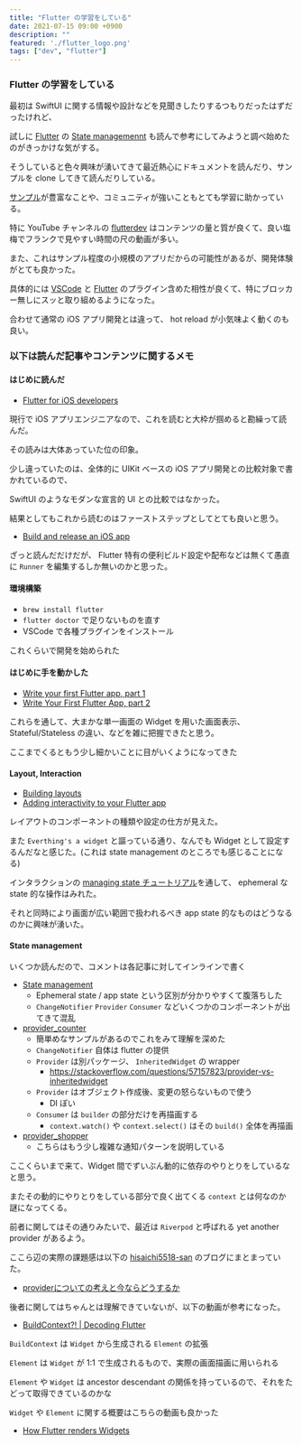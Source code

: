 ```yaml
---
title: "Flutter の学習をしている"
date: 2021-07-15 09:00 +0900
description: ""
featured: './flutter_logo.png'
tags: ["dev", "flutter"]
---
```


### Flutter の学習をしている

最初は SwiftUI に関する情報や設計などを見聞きしたりするつもりだったはずだったけれど、

試しに [Flutter](https://flutter.dev) の [State managemennt](https://flutter.dev/docs/development/data-and-backend/state-mgmt/intro) も読んで参考にしてみようと調べ始めたのがきっかけな気がする。

そうしていると色々興味が湧いてきて最近熱心にドキュメントを読んだり、サンプルを clone してきて読んだりしている。

[サンプル](https://github.com/flutter/samples)が豊富なことや、コミュニティが強いこともとても学習に助かっている。

特に YouTube チャンネルの [flutterdev](https://www.youtube.com/c/flutterdev) はコンテンツの量と質が良くて、良い塩梅でフランクで見やすい時間の尺の動画が多い。

また、これはサンプル程度の小規模のアプリだからの可能性があるが、開発体験がとても良かった。

具体的には [VSCode](https://code.visualstudio.com) と [Flutter](https://flutter.dev) のプラグイン含めた相性が良くて、特にブロッカー無しにスッと取り組めるようになった。

合わせて通常の iOS アプリ開発とは違って、 hot reload が小気味よく動くのも良い。

### 以下は読んだ記事やコンテンツに関するメモ

#### はじめに読んだ

- [Flutter for iOS developers](https://flutter.dev/docs/get-started/flutter-for/ios-devs)

現行で iOS アプリエンジニアなので、これを読むと大枠が掴めると勘繰って読んだ。

その読みは大体あっていた位の印象。

少し違っていたのは、全体的に UIKit ベースの iOS アプリ開発との比較対象で書かれているので、

SwiftUI のようなモダンな宣言的 UI との比較ではなかった。

結果としてもこれから読むのはファーストステップとしてとても良いと思う。

- [Build and release an iOS app](https://flutter.dev/docs/deployment/ios)

ざっと読んだだけだが、 Flutter 特有の便利ビルド設定や配布などは無くて愚直に `Runner` を編集するしか無いのかと思った。

#### 環境構築

- `brew install flutter`
- `flutter doctor` で足りないものを直す
- VSCode で各種プラグインをインストール

これくらいで開発を始められた

#### はじめに手を動かした

- [Write your first Flutter app, part 1](https://flutter.dev/docs/get-started/codelab)
- [Write Your First Flutter App, part 2](https://codelabs.developers.google.com/codelabs/first-flutter-app-pt2#0)

これらを通して、大まかな単一画面の Widget を用いた画面表示、Stateful/Stateless の違い、などを雑に把握できたと思う。

ここまでくるともう少し細かいことに目がいくようになってきた

#### Layout, Interaction

- [Building layouts](https://flutter.dev/docs/development/ui/layout/tutorial)
- [Adding interactivity to your Flutter app](https://flutter.dev/docs/development/ui/interactive)

レイアウトのコンポーネントの種類や設定の仕方が見えた。

また `Everthing's a widget` と謳っている通り、なんでも Widget として設定するんだなと感じた。(これは state management のところでも感じることになる)

インタラクションの [managing state チュートリアル](https://flutter.dev/docs/development/ui/interactive#managing-state)を通して、 ephemeral な state 的な操作はみれた。

それと同時により画面が広い範囲で扱われるべき app state 的なものはどうなるのかに興味が湧いた。

#### State management

いくつか読んだので、コメントは各記事に対してインラインで書く

- [State management](https://flutter.dev/docs/development/data-and-backend/state-mgmt/intro)
  - Ephemeral state / app state という区別が分かりやすくて腹落ちした
  - `ChangeNotifier` `Provider` `Consumer` などいくつかのコンポーネントが出てきて混乱
- [provider_counter](https://github.com/flutter/samples/tree/master/provider_counter) 
  - 簡単めなサンプルがあるのでこれをみて理解を深めた
  - `ChangeNotifier` 自体は flutter の提供
  - `Provider` は別パッケージ、 `InheritedWidget` の wrapper
    - https://stackoverflow.com/questions/57157823/provider-vs-inheritedwidget
  - `Provider` はオブジェクト作成後、変更の怒らないもので使う
    - DI ぽい
  - `Consumer` は `builder` の部分だけを再描画する
    - `context.watch()` や `context.select()` はその `build()` 全体を再描画
- [provider_shopper](https://github.com/flutter/samples/tree/master/provider_shopper) 
  - こちらはもう少し複雑な通知パターンを説明している

ここくらいまで来て、Widget 間でずいぶん動的に依存のやりとりをしているなと思う。

またその動的にやりとりをしている部分で良く出てくる `context` とは何なのか謎になってくる。

前者に関してはその通りみたいで、最近は `Riverpod` と呼ばれる yet another provider があるよう。

ここら辺の実際の課題感は以下の [hisaichi5518-san](https://twitter.com/hisaichi5518) のブログにまとまっていた。

- [providerについての考えと今ならどうするか](https://hisaichi5518.hatenablog.jp/entry/2021/05/29/130000)

後者に関してはちゃんとは理解できていないが、以下の動画が参考になった。

- [BuildContext?! | Decoding Flutter](https://www.youtube.com/watch?v=rIaaH87z1-g)

`BuildContext` は `Widget` から生成される `Element` の拡張

`Element` は `Widget` が 1:1 で生成されるもので、実際の画面描画に用いられる

`Element` や `Widget` は ancestor descendant の関係を持っているので、それをたどって取得できているのかな

`Widget` や `Element` に関する概要はこちらの動画も良かった

- [How Flutter renders Widgets](https://www.youtube.com/watch?v=996ZgFRENMs)

